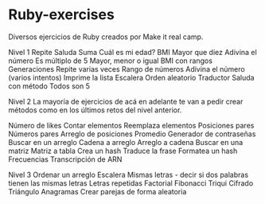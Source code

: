 # Ruby-exercises

Diversos ejercicios de Ruby creados por Make it real camp.

Nivel 1
  Repite
  Saluda
  Suma
  Cuál es mi edad?
  BMI
  Mayor que diez
  Adivina el número
  Es múltiplo de 5
  Mayor, menor o igual
  BMI con rangos
  Generaciones
  Repite varias veces
  Rango de números
  Adivina el número (varios intentos)
  Imprime la lista
  Escalera
  Orden aleatorio
  Traductor
  Saluda con método
  Todos son 5

Nivel 2
  La mayoría de ejercicios de acá en adelante te van a pedir crear métodos como en los últimos retos del nivel anterior.

  Número de likes
  Contar elementos
  Reemplaza elementos
  Posiciones pares
  Números pares
  Arreglo de posiciones
  Promedio
  Generador de contraseñas
  Buscar en un arreglo
  Cadena a arreglo
  Arreglo a cadena
  Buscar en una matriz
  Matriz a tabla
  Crea un hash
  Traduce la frase
  Formatea un hash
  Frecuencias
  Transcripción de ARN

Nivel 3
  Ordenar un arreglo
  Escalera
  Mismas letras - decir si dos palabras tienen las mismas letras
  Letras repetidas
  Factorial
  Fibonacci
  Triqui
  Cifrado
  Triángulo
  Anagramas
  Crear parejas de forma aleatoria




